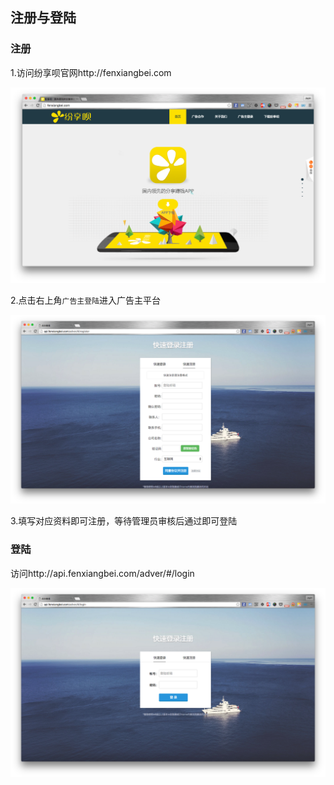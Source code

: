 ## 注册与登陆

### 注册

1.访问纷享呗官网http://fenxiangbei.com

<img src="./asserts/01-home.png" >


2.点击右上角`广告主登陆`进入广告主平台

<img src="./asserts/01-register.png" >


3.填写对应资料即可注册，等待管理员审核后通过即可登陆


### 登陆

访问http://api.fenxiangbei.com/adver/#/login

<img src="./asserts/01-login.png" >
